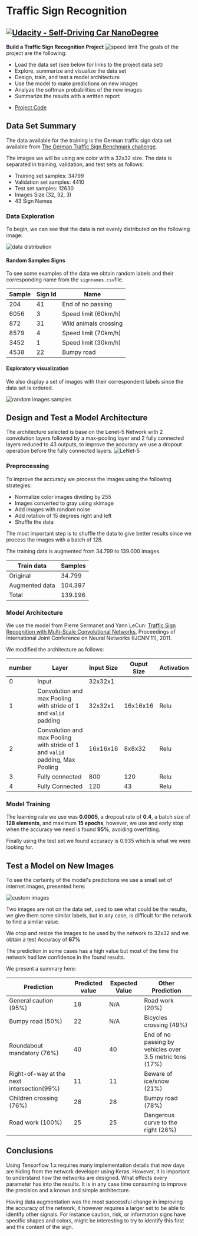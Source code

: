 # **Traffic Sign Recognition** 
[![Udacity - Self-Driving Car NanoDegree](https://s3.amazonaws.com/udacity-sdc/github/shield-carnd.svg)](http://www.udacity.com/drive)
---
**Build a Traffic Sign Recognition Project**
![speed limit](images/traffic-sign-3008267_640.jpg)
The goals of the project are the following:
* Load the data set (see below for links to the project data set)
* Explore, summarize and visualize the data set
* Design, train, and test a model architecture
* Use the model to make predictions on new images
* Analyze the softmax probabilities of the new images
* Summarize the results with a written report

- [Project Code](TrafficSignClassifier.ipynb)
## Data Set Summary
The data available for the training is the German traffic sign data set available from [The German Traffic Sign Benchmark challenge](http://benchmark.ini.rub.de/?section=gtsrb&subsection=news). 

The images we will be using are color with a 32x32 size. The data is separated in training, validation, and test sets as follows:

- Training set samples: 34799
- Validation set samples: 4410
- Test set samples: 12630
- Images Size (32, 32, 3)
- 43 Sign Names 


### Data Exploration
To begin, we can see that the data is not evenly distributed on the following image:

![data distribution](images/distribution.jpg)

#### Random Samples Signs
To see some examples of the data we obtain random labels and their corresponding name from the `signnames.csv`file.

|Sample|Sign Id|Name|
|------|-------|----|
|204| 41 |End of no passing|
|6056| 3 |Speed limit (60km/h)|
|872| 31 |Wild animals crossing|
|8579| 4 |Speed limit (70km/h)|
|3452| 1 |Speed limit (30km/h)|
|4538| 22| Bumpy road|

#### Exploratory visualization
We also display a set of images with their correspondent labels since the data set is ordered.

![random images samples](images/random_samples.jpg)

## Design and Test a Model Architecture
The architecture selected is base on the Lenet-5 Network with 2 convolution layers followed by a max-pooling layer and 2 fully connected layers reduced to 43 outputs, to improve the accuracy we use a dropout operation before the fully connected layers.
![LeNet-5](images/LeNet5.png)
### Preprocessing
To improve the accuracy we process the images using the following strategies:

- Normalize color images dividing by 255
- Images converted to gray using skimage
- Add images with random noise
- Add rotation of 15 degrees right and left
- Shuffle the data

The most important step is to shuffle the data to give better results since we process the images with a batch of 128.

The training data is augmented from 34.799 to 139.000 images.

|Train data|Samples|
|---|----|
|Original| 34.799|
|Augmented data|104.397|
|Total |139.196|

### Model Architecture
We use the model from Pierre Sermanet and Yann LeCun: [Traffic Sign Recognition with Multi-Scale Convolutional Networks](http://yann.lecun.com/exdb/publis/pdf/sermanet-ijcnn-11.pdf), Proceedings of International Joint Conference on Neural Networks (IJCNN'11), 2011. 

We modified the architecture as follows:

| number |Layer | Input Size| Ouput Size|Activation|
|--------|-------|-----------|-----------|----|
|0|Input| 32x32x1 | | |
|1|Convolution and max Pooling with stride of 1 and `valid` padding| 32x32x1| 16x16x16 |Relu|
|2|Convolution and max Pooling with stride of 1 and `valid` padding, Max Pooling| 16x16x16| 8x8x32 |Relu|
|3|Fully connected| 800 | 120 |Relu|
|4|Fully Connected | 120 | 43 |Relu|



### Model Training
The learning rate we use was **0.0005**, a dropout rate of **0.4**, a batch size of **128 elements**, and maximum **15 epochs**, however, we use and early stop when the accuracy we need is found **95%**, avoiding overfitting.

Finally using the test set we found accuracy is 0.935 which is what we were looking for.

## Test a Model on New Images
To see the certainty of the model's predictions we use a small set of internet images, presented here:

![custom images](images/custom.jpg)

Two images are not on the data set, used to see what could be the results, we give them some similar labels, but in any case, is difficult for the network to find a similar value.

We crop and resize the images to be used by the network to 32x32 and we obtain a test Accuracy of **67%**

The prediction in some cases has a high value but most of the time the network had low confidence in the found results. 

We present a summary here:

| Prediction | Predicted value | Expected Value |Other Prediction|
|------------|-----------------|----------------|-----------------|
|General caution (95%)|18|N/A| Road work (20%)| 
|Bumpy road (50%) |22|N/A|Bicycles crossing (49%)|
|Roundabout mandatory (76%)|40 |40 |End of no passing by vehicles over 3.5 metric tons (17%)|
|Right-of-way at the next intersection(99%)| 11 |11 |Beware of ice/snow (21%)|
|Children crossing (76%)| 28 | 28 |Bumpy road (78%)|
|Road work (100%) | 25 | 25 |Dangerous curve to the right (26%)|

## Conclusions
Using Tensorflow 1.x requires many implementation details that now days are hiding from the network developer using Keras. However, it is important to understand how the networks are designed. What effects every parameter has into the results. It is in any case time consuming to improve the precision and a known and simple architecture.

Having data augmentation was the most successful change in improving the accuracy of the network, it however requires a larger set to be able to identify other signals. For instance caution, risk, or information signs have specific shapes and colors, might be interesting to try to identify this first and the content of the sign.